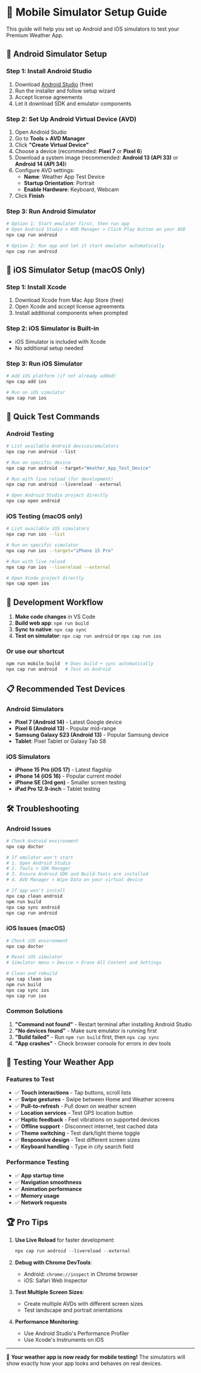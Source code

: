# 📱 Mobile Simulator Setup Guide

This guide will help you set up Android and iOS simulators to test your Premium Weather App.

## 🤖 Android Simulator Setup

### Step 1: Install Android Studio

1. Download [Android Studio](https://developer.android.com/studio) (free)
2. Run the installer and follow setup wizard
3. Accept license agreements
4. Let it download SDK and emulator components

### Step 2: Set Up Android Virtual Device (AVD)

1. Open Android Studio
2. Go to **Tools > AVD Manager**
3. Click **"Create Virtual Device"**
4. Choose a device (recommended: **Pixel 7** or **Pixel 6**)
5. Download a system image (recommended: **Android 13 (API 33)** or **Android 14 (API 34)**)
6. Configure AVD settings:
   - **Name**: Weather App Test Device
   - **Startup Orientation**: Portrait
   - **Enable Hardware**: Keyboard, Webcam
7. Click **Finish**

### Step 3: Run Android Simulator

```powershell
# Option 1: Start emulator first, then run app
# Open Android Studio > AVD Manager > Click Play button on your AVD
npx cap run android

# Option 2: Run app and let it start emulator automatically
npx cap run android
```

## 🍎 iOS Simulator Setup (macOS Only)

### Step 1: Install Xcode

1. Download Xcode from Mac App Store (free)
2. Open Xcode and accept license agreements
3. Install additional components when prompted

### Step 2: iOS Simulator is Built-in

- iOS Simulator is included with Xcode
- No additional setup needed

### Step 3: Run iOS Simulator

```bash
# Add iOS platform (if not already added)
npx cap add ios

# Run on iOS simulator
npx cap run ios
```

## 🚀 Quick Test Commands

### Android Testing

```powershell
# List available Android devices/emulators
npx cap run android --list

# Run on specific device
npx cap run android --target="Weather_App_Test_Device"

# Run with live reload (for development)
npx cap run android --livereload --external

# Open Android Studio project directly
npx cap open android
```

### iOS Testing (macOS only)

```bash
# List available iOS simulators
npx cap run ios --list

# Run on specific simulator
npx cap run ios --target="iPhone 15 Pro"

# Run with live reload
npx cap run ios --livereload --external

# Open Xcode project directly
npx cap open ios
```

## 🔧 Development Workflow

1. **Make code changes** in VS Code
2. **Build web app**: `npm run build`
3. **Sync to native**: `npx cap sync`
4. **Test on simulator**: `npx cap run android` or `npx cap run ios`

### Or use our shortcut

```powershell
npm run mobile:build  # Does build + sync automatically
npx cap run android   # Test on Android
```

## 📋 Recommended Test Devices

### Android Simulators

- **Pixel 7 (Android 14)** - Latest Google device
- **Pixel 6 (Android 13)** - Popular mid-range
- **Samsung Galaxy S23 (Android 13)** - Popular Samsung device
- **Tablet**: Pixel Tablet or Galaxy Tab S8

### iOS Simulators

- **iPhone 15 Pro (iOS 17)** - Latest flagship
- **iPhone 14 (iOS 16)** - Popular current model
- **iPhone SE (3rd gen)** - Smaller screen testing
- **iPad Pro 12.9-inch** - Tablet testing

## 🛠️ Troubleshooting

### Android Issues

```powershell
# Check Android environment
npx cap doctor

# If emulator won't start
# 1. Open Android Studio
# 2. Tools > SDK Manager
# 3. Ensure Android SDK and Build-Tools are installed
# 4. AVD Manager > Wipe Data on your virtual device

# If app won't install
npx cap clean android
npm run build
npx cap sync android
npx cap run android
```

### iOS Issues (macOS)

```bash
# Check iOS environment
npx cap doctor

# Reset iOS simulator
# Simulator menu > Device > Erase All Content and Settings

# Clean and rebuild
npx cap clean ios
npm run build
npx cap sync ios
npx cap run ios
```

### Common Solutions

1. **"Command not found"** - Restart terminal after installing Android Studio
2. **"No devices found"** - Make sure emulator is running first
3. **"Build failed"** - Run `npm run build` first, then `npx cap sync`
4. **"App crashes"** - Check browser console for errors in dev tools

## 🎯 Testing Your Weather App

### Features to Test

- ✅ **Touch interactions** - Tap buttons, scroll lists
- ✅ **Swipe gestures** - Swipe between Home and Weather screens
- ✅ **Pull-to-refresh** - Pull down on weather screen
- ✅ **Location services** - Test GPS location button
- ✅ **Haptic feedback** - Feel vibrations on supported devices
- ✅ **Offline support** - Disconnect internet, test cached data
- ✅ **Theme switching** - Test dark/light theme toggle
- ✅ **Responsive design** - Test different screen sizes
- ✅ **Keyboard handling** - Type in city search field

### Performance Testing

- ✅ **App startup time**
- ✅ **Navigation smoothness**
- ✅ **Animation performance**
- ✅ **Memory usage**
- ✅ **Network requests**

## 🏆 Pro Tips

1. **Use Live Reload** for faster development:

   ```powershell
   npx cap run android --livereload --external
   ```

2. **Debug with Chrome DevTools**:
   - Android: `chrome://inspect` in Chrome browser
   - iOS: Safari Web Inspector

3. **Test Multiple Screen Sizes**:
   - Create multiple AVDs with different screen sizes
   - Test landscape and portrait orientations

4. **Performance Monitoring**:
   - Use Android Studio's Performance Profiler
   - Use Xcode's Instruments on iOS

---

🎉 **Your weather app is now ready for mobile testing!** The simulators will show exactly how your app looks and behaves on real devices.
